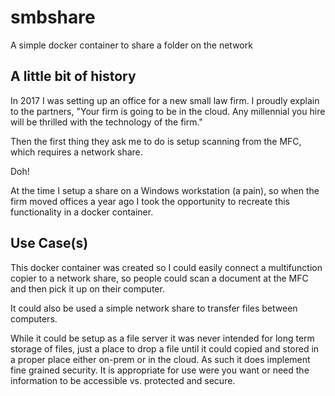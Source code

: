 # smbshare
A simple docker container to share a folder on the network

## A little bit of history

In 2017 I was setting up an office for a new small law firm. I proudly explain to the partners, "Your firm is going to be in the cloud. Any millennial you hire will be thrilled with the technology of the firm."

Then the first thing they ask me to do is setup scanning from the MFC, which requires a network share.

Doh!

At the time I setup a share on a Windows workstation (a pain), so when the firm moved offices a year ago I took the opportunity to recreate this functionality in a docker container.

## Use Case(s)

This docker container was created so I could easily connect a multifunction copier to a network share, so people could scan a document at the MFC and then pick it up on their computer.

It could also be used a simple network share to transfer files between computers.

While it could be setup as a file server it was never intended for long term storage of files, just a place to drop a file until it could copied and stored in a proper place either on-prem or in the cloud. As such it does implement fine grained security. It is appropriate for use were you want or need the information to be accessible vs. protected and secure.

## 
